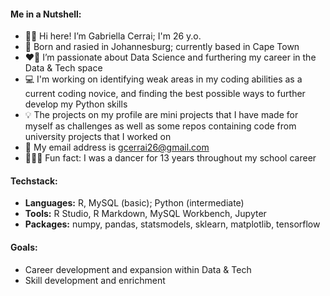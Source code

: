 #### Me in a Nutshell:
- 👋🏻 Hi here! I’m Gabriella Cerrai; I'm 26 y.o. 
- 📍 Born and rasied in Johannesburg; currently based in Cape Town 
- ❤️‍🔥 I’m passionate about Data Science and furthering my career in the Data & Tech space
- 💻 I'm working on identifying weak areas in my coding abilities as a current coding novice, and finding the best possible ways to further develop my Python skills 
- 💡 The projects on my profile are mini projects that I have made for myself as challenges as well as some repos containing code from university projects that I worked on
- 📩 My email address is gcerrai26@gmail.com
- 🤸🏻‍♂️ Fun fact: I was a dancer for 13 years throughout my school career 

#### Techstack: 
- **Languages:** R, MySQL (basic); Python (intermediate) 
- **Tools:** R Studio, R Markdown, MySQL Workbench, Jupyter 
- **Packages:** numpy, pandas, statsmodels, sklearn, matplotlib, tensorflow


#### Goals:
- Career development and expansion within Data & Tech
- Skill development and enrichment
<!---
GabriellaCerrai/GabriellaCerrai is a ✨ special ✨ repository because its `README.md` (this file) appears on your GitHub profile.
You can click the Preview link to take a look at your changes.
--->
